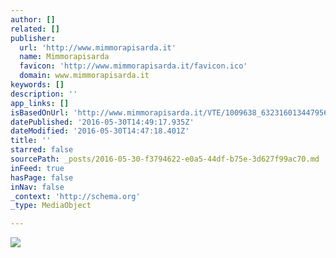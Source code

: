 ```yaml
---
author: []
related: []
publisher:
  url: 'http://www.mimmorapisarda.it'
  name: Mimmorapisarda
  favicon: 'http://www.mimmorapisarda.it/favicon.ico'
  domain: www.mimmorapisarda.it
keywords: []
description: ''
app_links: []
isBasedOnUrl: 'http://www.mimmorapisarda.it/VTE/1009638_632316013447956_1506406360_o.jpg'
datePublished: '2016-05-30T14:49:17.935Z'
dateModified: '2016-05-30T14:47:18.401Z'
title: ''
starred: false
sourcePath: _posts/2016-05-30-f3794622-e0a5-44df-b75e-3d627f99ac70.md
inFeed: true
hasPage: false
inNav: false
_context: 'http://schema.org'
_type: MediaObject

---
```

<article style=""><img src="http://www.mimmorapisarda.it/VTE/1009638_632316013447956_1506406360_o.jpg" /></article>